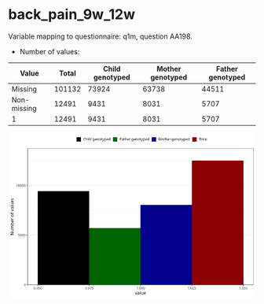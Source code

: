 # back_pain_9w_12w
Variable mapping to questionnaire: q1m, question AA198.
- Number of values:

| Value | Total | Child genotyped | Mother genotyped | Father genotyped |
| ----- | ----- | --------------- | ---------------- | ---------------- |
| Missing | 101132 | 73924 | 63738 | 44511 |
| Non-missing | 12491 | 9431 | 8031 | 5707 |
| 1 | 12491 | 9431 | 8031 | 5707 |



![](back_pain_9w_12w_n.png)



